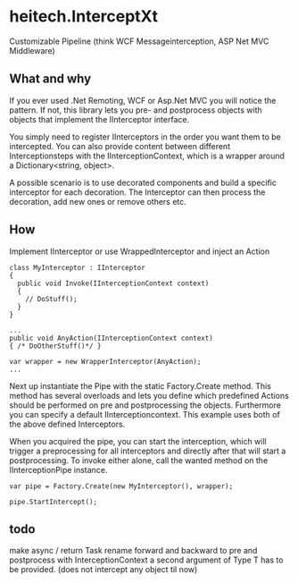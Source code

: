 # heitech.InterceptXt
Customizable Pipeline (think WCF Messageinterception, ASP Net MVC Middleware)


## What and why
If you ever used .Net Remoting, WCF or Asp.Net MVC you will notice the pattern.
If not, this library lets you pre- and postprocess objects with objects that implement the IInterceptor interface. 

You simply need to register IInterceptors in the order you want them to be intercepted.
You can also provide content between different Interceptionsteps with the IInterceptionContext, which is a wrapper around a Dictionary<string, object>.

A possible scenario is to use decorated components and build a specific interceptor for each decoration.
The Interceptor can then process the decoration, add new ones or remove others etc.

## How
Implement IInterceptor or use WrappedInterceptor and inject an Action<IInterceptionContext>

```
class MyInterceptor : IInterceptor
{
  public void Invoke(IInterceptionContext context)
  {
    // DoStuff();
  }
}

...
public void AnyAction(IInterceptionContext context)
{ /* DoOtherStuff()*/ }

var wrapper = new WrapperInterceptor(AnyAction);
...

```

Next up instantiate the Pipe with the static Factory.Create method.
This method has several overloads and lets you define which predefined Actions should be performed on pre and postprocessing the 
objects. Furthermore you can specify a default IInterceptioncontext. This example uses both of the above defined Interceptors.

When you acquired the pipe, you can start the interception, which will trigger a preprocessing for all interceptors and directly after that will 
start a postprocessing. To invoke either alone, call the wanted method on the IInterceptionPipe instance.
```
var pipe = Factory.Create(new MyInterceptor(), wrapper);

pipe.StartIntercept();
```

## todo
make async / return Task
rename forward and backward to pre and postprocess
with InterceptionContext a second argument of Type T has to be provided. (does not intercept any object til now)
